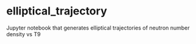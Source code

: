 # elliptical_trajectory

Jupyter notebook that generates elliptical trajectories of neutron number density vs T9
